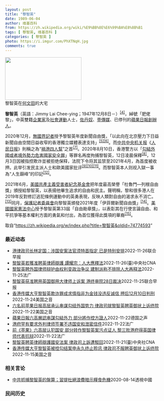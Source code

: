 ```yaml
---
layout: post
title: "黎智英"
date: 1989-06-04
author: 维基百科
from: https://zh.wikipedia.org/wiki/%E9%BB%8E%E6%99%BA%E8%8B%B1
tags: [ 黎智英, 维基百科 ]
categories: [ 黎智英 ]
photo: https://i.imgur.com/PhXTNqH.jpg
comments: true
---
```

<div class="mw-parser-output"><div id="noteTA-97071178" class="noteTA"><div class="noteTA-group"><div data-noteta-group-source="module" data-noteta-group="IT"></div></div><div class="noteTA-local"><div data-noteta-code="zh:巧克力; zh-tw:巧克力; zh-hk:朱古力; zh-cn:巧克力;"></div><div data-noteta-code="zh-tw:黑道; zh-hk:黑社會; zh-cn:黑社会;"></div><div data-noteta-code="zh-tw:飯店; zh-hk:酒店; zh-cn:饭店;"></div><div data-noteta-code="zh-tw:伍佛維茲; zh-hk:沃夫維茲 ;zh-cn:沃尔福威茨;"></div></div></div>

<div class="thumb tright"><div class="thumbinner" style="width:252px;"><a href="/wiki/File:Jimmy_Lai_Chee-ying_home_in_Ho_Man_Tin_20200418.png" class="image"><img alt="" src="//upload.wikimedia.org/wikipedia/commons/thumb/9/9f/Jimmy_Lai_Chee-ying_home_in_Ho_Man_Tin_20200418.png/250px-Jimmy_Lai_Chee-ying_home_in_Ho_Man_Tin_20200418.png" decoding="async" width="250" height="140" class="thumbimage" srcset="//upload.wikimedia.org/wikipedia/commons/thumb/9/9f/Jimmy_Lai_Chee-ying_home_in_Ho_Man_Tin_20200418.png/375px-Jimmy_Lai_Chee-ying_home_in_Ho_Man_Tin_20200418.png 1.5x, //upload.wikimedia.org/wikipedia/commons/thumb/9/9f/Jimmy_Lai_Chee-ying_home_in_Ho_Man_Tin_20200418.png/500px-Jimmy_Lai_Chee-ying_home_in_Ho_Man_Tin_20200418.png 2x" data-file-width="861" data-file-height="481"></a>  <div class="thumbcaption"><div class="magnify"><a href="/wiki/File:Jimmy_Lai_Chee-ying_home_in_Ho_Man_Tin_20200418.png" class="internal" title="放大"></a></div>黎智英在<a href="/wiki/%E4%BD%95%E6%96%87%E7%94%B0" title="何文田">何文田</a>的大宅</div></div></div>
<p><b>黎智英</b>（英語：<span lang="en">Jimmy Lai Chee-ying</span>；1947年12月8日<span class="useeditintro" title="Template:BLP editintro">－</span>）<sup id="cite_ref-7" class="reference"><a href="#cite_note-7">[4]</a></sup>，綽號「肥佬黎」，中英雙籍<a href="/wiki/%E4%BC%81%E4%B8%9A%E5%AE%B6" title="企业家">企業家</a>及<a href="/wiki/%E7%A4%BE%E6%9C%83%E9%81%8B%E5%8B%95" title="社會運動">社會運動</a>人士，<a href="/wiki/%E4%BD%90%E4%B8%B9%E5%A5%B4" title="佐丹奴">佐丹奴</a>、<a href="/wiki/%E5%A3%B9%E5%82%B3%E5%AA%92" title="壹傳媒">壹傳媒</a>、已停刊的<a href="/wiki/%E8%98%8B%E6%9E%9C%E6%97%A5%E5%A0%B1_(%E9%A6%99%E6%B8%AF)" title="蘋果日報 (香港)">蘋果日報</a><a href="/wiki/%E5%89%B5%E8%BE%A6%E4%BA%BA" class="mw-redirect" title="創辦人">創辦人</a>。
</p><p>2020年12月，<a href="/wiki/%E7%84%A1%E5%9C%8B%E7%95%8C%E8%A8%98%E8%80%85" class="mw-redirect" title="無國界記者">無國界記者</a>授予黎智英年度新聞自由獎，「以此向在北京壓力下日益新聞自由空間日益收窄的香港獨立媒體表達支持」<sup id="cite_ref-8" class="reference"><a href="#cite_note-8">[5]</a></sup><sup id="cite_ref-9" class="reference"><a href="#cite_note-9">[6]</a></sup>。而<a href="/wiki/%E4%B8%AD%E5%85%B1%E4%B8%AD%E5%A4%AE%E6%9C%BA%E5%85%B3%E6%8A%A5" title="中共中央机关报">中共中央机关报</a>《<a href="/wiki/%E4%BA%BA%E6%B0%91%E6%97%A5%E6%8A%A5" title="人民日报">人民日报</a>》則稱之為“<a href="/wiki/%E7%A5%B8%E6%B8%AF%E5%9B%9B%E4%BA%BA%E5%B8%AE" title="祸港四人帮">禍港四人幫</a>”之首<sup id="cite_ref-王平2019_10-0" class="reference"><a href="#cite_note-王平2019-10">[7]</a></sup>。2020年8月10日，香港警方以「<a href="/wiki/%E4%B8%AD%E8%8F%AF%E4%BA%BA%E6%B0%91%E5%85%B1%E5%92%8C%E5%9C%8B%E9%A6%99%E6%B8%AF%E7%89%B9%E5%88%A5%E8%A1%8C%E6%94%BF%E5%8D%80%E7%B6%AD%E8%AD%B7%E5%9C%8B%E5%AE%B6%E5%AE%89%E5%85%A8%E6%B3%95" title="中華人民共和國香港特別行政區維護國家安全法">勾結外國或者境外勢力危害國家安全罪</a>」等罪名再度拘捕黎智英，12日凌晨保釋<sup id="cite_ref-auto_11-0" class="reference"><a href="#cite_note-auto-11">[8]</a></sup>，12月3日因被指控欺诈並被拒绝保释，法院下令将其监禁至2021年4月，為首度被收押。此举引发民主派人士和歐美國家批评<sup id="cite_ref-12" class="reference"><a href="#cite_note-12">[9]</a></sup><sup id="cite_ref-13" class="reference"><a href="#cite_note-13">[10]</a></sup><sup id="cite_ref-over100_14-0" class="reference"><a href="#cite_note-over100-14">[11]</a></sup>。而黎智英本人则视入獄一事為“人生巔峰”的印記<sup id="cite_ref-15" class="reference"><a href="#cite_note-15">[12]</a></sup>。
</p><p>2021年6月，<a href="/wiki/%E5%85%B1%E7%94%A2%E4%B8%BB%E7%BE%A9%E5%8F%97%E9%9B%A3%E8%80%85%E7%B4%80%E5%BF%B5%E5%9F%BA%E9%87%91%E6%9C%83" title="共產主義受難者紀念基金會">美國共產主義受害者紀念基金會</a>把年度最高榮譽「杜魯門—列根自由獎」頒授給黎智英，以表揚他畢生追求的自由和民主。聲明稱，黎和很多港人在2019年反對修訂逃犯條例運動中的英勇表現，反映人類對自由的渴求永不消亡。<sup id="cite_ref-16" class="reference"><a href="#cite_note-16">[13]</a></sup>同月，<a href="/wiki/%E4%BF%9D%E8%AD%B7%E8%A8%98%E8%80%85%E5%A7%94%E5%93%A1%E6%9C%83" title="保護記者委員會">保護記者委員會</a>向黎智英頒發2021年度「伊菲爾新聞自由獎」<sup id="cite_ref-17" class="reference"><a href="#cite_note-17">[14]</a></sup>。<a href="/wiki/%E5%9C%8B%E5%AE%B6%E6%86%B2%E6%B3%95%E4%B8%AD%E5%BF%83" title="國家憲法中心">美國國家憲法中心</a>授予黎智英第33屆「自由勛章獎」，以表彰其在行使言論自由、和平抗爭等基本權利方面的勇氣和付出，為首位獲得此獎項的華裔<sup id="cite_ref-18" class="reference"><a href="#cite_note-18">[15]</a></sup>。
</p>
</div><noscript><img src="//zh.wikipedia.org/wiki/Special:CentralAutoLogin/start?type=1x1" alt="" title="" width="1" height="1" style="border: none; position: absolute;"></noscript>
<div class="printfooter" data-nosnippet="">取自“<a dir="ltr" href="https://zh.wikipedia.org/w/index.php?title=黎智英&amp;oldid=74774593">https://zh.wikipedia.org/w/index.php?title=黎智英&amp;oldid=74774593</a>”</div><div id="recent-news"><h3>最近动态</h3><ul><li><a href="https://nodebe4.github.io/waimei/2022-11-26/%E6%B8%AF%E5%BE%8B%E6%94%BF%E5%8F%B8%E9%95%BF%E6%9E%97%E5%AE%9A%E5%9B%BD-%E6%B6%89%E5%9B%BD%E5%AE%89%E6%A1%88%E6%B3%95%E5%AE%98%E9%A1%BB%E7%89%B9%E9%A6%96%E6%8C%87%E5%AE%9A-%E5%B7%B2%E6%98%AF%E7%89%B9%E5%88%AB%E5%AE%89%E6%8E%92" title="港律政司长林定国：涉国安案法官须特首指定 已是特别安排—— 香港壹传媒创办人黎智英聘英籍律师引发争议，针对中国全国人大常委会委员谭耀宗称外籍大律师参与国家安全案件有违香港国安法的立法精神，香港律...">港律政司长林定国：涉国安案法官须特首指定 已是特别安排</a><time>2022-11-26</time><a class="tag">联合早报</a></li>
<li><a href="https://nodebe4.github.io/waimei/2022-11-26/%E9%BB%8E%E6%99%BA%E8%8B%B1%E8%8B%A5%E7%8D%B2%E5%87%86%E8%81%98%E8%8B%B1%E5%BE%8B%E5%B8%AB%E8%BE%AF%E8%AD%B7-%E8%AD%9A%E8%80%80%E5%AE%97-%E4%BA%BA%E5%A4%A7%E6%87%89%E9%87%8B%E6%B3%95" title="黎智英若獲准聘英律師辯護 譚耀宗：人大應釋法—— （中央社台北26日電）壹傳媒創辦人黎智英聘請英國御用大律師代表抗辯，終審法院將於28日就律政司申請上訴頒布裁決。中國全國人大常委譚耀宗稱，容許外...">黎智英若獲准聘英律師辯護  譚耀宗：人大應釋法</a><time>2022-11-26</time><a class="tag">(臺)中央社CNA</a></li>
<li><a href="https://nodebe4.github.io/waimei/2022-11-25/%E9%BB%8E%E6%99%BA%E8%8B%B1%E8%81%98%E5%A4%96%E5%9B%BD%E5%BE%8B%E5%B8%88%E8%BE%A9%E6%8A%A4%E7%94%B1%E6%9D%83%E5%88%A9%E5%8F%98%E6%94%BF%E6%B2%BB%E4%BA%89%E8%AE%AE-%E5%BB%BA%E5%88%B6%E6%B4%BE%E7%A7%B0%E4%B8%8D%E6%8E%92%E9%99%A4%E4%BA%BA%E5%A4%A7%E5%86%8D%E9%87%8A%E6%B3%95" title="黎智英聘外国律师辩护由权利变政治争议 建制派称不排除人大再释法—— 25/11/2022 - 10:28 香港过往绝少有人评论审理中的个案，以免影响司法公正，但在终审法院审理是否批准港府就反对壹...">黎智英聘外国律师辩护由权利变政治争议 建制派称不排除人大再释法</a><time>2022-11-25</time><a class="tag">法广</a></li>
<li><a href="https://nodebe4.github.io/waimei/2022-11-25/%E9%BB%8E%E6%99%BA%E8%8B%B1%E8%8E%B7%E5%87%86%E8%81%98%E7%94%A8%E8%8B%B1%E5%9B%BD%E5%BE%A1%E7%94%A8%E5%A4%A7%E5%BE%8B%E5%B8%88%E4%B8%8A%E8%AF%89%E6%A1%88-%E6%B8%AF%E7%BB%88%E5%AE%A1%E9%99%A228%E6%97%A5%E8%A3%81%E5%86%B3" title="黎智英获准聘用英国御用大律师上诉案 港终审院28日裁决—— 香港壹传媒创办人黎智英涉嫌违反《香港国安法》案件获准聘请英国御用大律师欧文（Tim Owen）抗辩，律政司反对向终审法院上诉，此案星期...">黎智英获准聘用英国御用大律师上诉案 港终审院28日裁决</a><time>2022-11-25</time><a class="tag">联合早报</a></li>
<li><a href="https://nodebe4.github.io/waimei/2022-11-24/%E9%A6%99%E6%B8%AF%E4%BC%A0%E5%AA%92%E5%A4%A7%E4%BA%A8%E9%BB%8E%E6%99%BA%E8%8B%B1%E6%AC%BA%E8%AF%88%E7%BD%AA%E6%88%90%E6%B1%82%E6%83%85%E6%8C%87%E9%9D%9E%E4%B8%BA%E9%87%91%E9%92%B1%E6%B2%A1%E8%BF%9D%E5%8F%8D%E8%AF%9A%E4%BF%A1-%E6%8A%BC%E5%90%8E12%E6%9C%8810%E6%97%A5%E5%88%A4%E5%88%91" title="香港传媒大亨黎智英欺诈罪成求情指非为金钱没违反诚信 押后12月10日判刑—— Thu, 24 Nov 2022 16:49:59 GMT 苹果日报大楼 (美国之音/汤惠芸) 香港壹传媒创办人黎智...">香港传媒大亨黎智英欺诈罪成求情指非为金钱没违反诚信 押后12月10日判刑</a><time>2022-11-24</time><a class="tag">美国之音</a></li>
<li><a href="https://nodebe4.github.io/waimei/2022-11-22/%E5%85%AD%E5%90%8D%E5%89%8D%E8%8B%B9%E6%9E%9C%E6%97%A5%E6%8A%A5%E9%AB%98%E5%B1%82%E6%89%BF%E8%AE%A4%E4%B8%B2%E8%B0%8B%E5%8B%BE%E7%BB%93%E5%A4%96%E5%9B%BD%E5%8A%BF%E5%8A%9B-%E5%BE%8B%E6%94%BF%E5%8F%B8%E5%B0%B1%E9%BB%8E%E6%99%BA%E8%8B%B1%E8%81%98%E8%8B%B1%E5%BE%A1%E7%8A%B6%E4%B8%8A%E8%AF%89%E7%BB%88%E9%99%A2" title="六名前苹果日报高层承认串谋勾结外国势力 律政司就黎智英聘英御状上诉终院—— Tue, 22 Nov 2022 17:17:23 GMT 已停运接近一年半的香港《苹果日报》，6名前高层被控《港区国...">六名前苹果日报高层承认串谋勾结外国势力 律政司就黎智英聘英御状上诉终院</a><time>2022-11-22</time><a class="tag">美国之音</a></li>
<li><a href="https://nodebe4.github.io/waimei/2022-11-22/%E8%98%8B%E6%9E%9C%E6%97%A5%E5%A0%B1%E5%85%AD%E9%AB%98%E5%B1%A4%E8%AA%8D%E4%B8%B2%E8%AC%80%E5%8B%BE%E7%B5%90%E5%A4%96%E5%8A%9B-%E9%83%A8%E5%88%86%E5%B0%87%E4%BD%9C%E6%8E%A7%E6%96%B9%E8%AD%89%E4%BA%BA" title="蘋果日報六高層認串謀勾結外力 部分將作控方證人—— Phoebe Kong2022-11-22T12:12:01.643Z 在《蘋果日報》串謀勾結外國勢力案中，除黎智英外，其餘高層被告皆認罪，部...">蘋果日報六高層認串謀勾結外力 部分將作控方證人</a><time>2022-11-22</time><a class="tag">德国之声</a></li>
<li><a href="https://nodebe4.github.io/waimei/2022-11-22/%E6%B8%AF%E5%BA%9C%E7%BD%95%E6%9C%89%E8%A6%81%E6%B1%82%E5%A4%96%E5%88%A4%E5%BE%8B%E5%B8%88%E7%AD%BE%E7%BD%B2%E4%B8%8D%E8%BF%9D%E5%9B%BD%E5%AE%89%E5%92%8C%E6%B3%84%E5%AF%86%E4%BF%A1%E4%BB%B6" title="港府罕有要求外判律师签署不违国安和泄密信件—— 22/11/2022 - 10:01 在律政司未能阻拦英国御用大律师代表壹传媒创办人黎智英抗辩的同一日，律政司要求所有外判检控人员签署信函，承诺维...">港府罕有要求外判律师签署不违国安和泄密信件</a><time>2022-11-22</time><a class="tag">法广</a></li>
<li><a href="https://nodebe4.github.io/waimei/2022-11-22/%E5%89%8D-%E8%8B%B9%E6%9E%9C-%E5%85%AD%E9%AB%98%E5%B1%82%E8%AE%A4%E7%8A%AF%E5%9B%BD%E5%AE%89-%E9%83%A8%E5%88%86%E8%BD%AC%E4%BD%9C%E9%BB%8E%E6%99%BA%E8%8B%B1%E6%A1%88%E6%B1%A1%E7%82%B9%E8%AF%81%E4%BA%BA-%E9%BB%8E%E4%B8%89%E8%B4%A5%E6%B8%AF%E5%BA%9C%E5%BE%97%E8%8B%B1%E5%9B%BD%E5%BE%8B%E5%B8%88%E4%BB%A3%E8%A1%A8%E6%8A%97%E8%BE%A9" title="前《苹果》六高层认犯国安 部分转作黎智英案污点证人 黎三败港府得英国律师代表抗辩—— 22/11/2022 - 09:56 港府不服上诉庭批准壹传媒创办人黎智英聘请英国御用大律师敖云天(Timo...">前《苹果》六高层认犯国安 部分转作黎智英案污点证人 黎三败港府得英国律师代表抗辩</a><time>2022-11-22</time><a class="tag">法广</a></li>
<li><a href="https://nodebe4.github.io/waimei/2022-11-21/%E9%BB%8E%E6%99%BA%E8%8B%B1%E8%81%98%E8%8B%B1%E5%BE%8B%E5%B8%AB%E8%BE%AF%E8%AD%B7%E5%9C%8B%E5%AE%89%E6%B3%95%E6%A1%88-%E5%BE%8B%E6%94%BF%E5%8F%B8%E4%B8%8A%E8%A8%B4%E9%81%AD%E9%A7%81%E5%9B%9E" title="黎智英聘英律師辯護國安法案 律政司上訴遭駁回—— （中央社記者張謙香港21日電）香港壹傳媒創辦人黎智英被當局依國安法起訴，他早前申請聘用英國御用大律師為其辯護，獲高等法院批准，律政司不服上訴，但...">黎智英聘英律師辯護國安法案  律政司上訴遭駁回</a><time>2022-11-21</time><a class="tag">(臺)中央社CNA</a></li>
<li><a href="https://nodebe4.github.io/waimei/2022-11-15/%E9%A6%99%E6%B8%AF%E4%BC%A0%E5%AA%92%E5%A4%A7%E4%BA%A8%E9%BB%8E%E6%99%BA%E8%8B%B1%E8%A2%AB%E6%8E%A7%E5%8B%BE%E7%BB%93%E6%A1%88%E7%94%B3%E6%B0%B8%E4%B9%85%E7%BB%88%E6%AD%A2%E8%81%86%E8%AE%AF-%E5%BE%8B%E6%94%BF%E5%8F%B8%E4%B8%8D%E6%9C%8D%E8%81%98%E8%8B%B1%E5%BE%A1%E7%8A%B6%E4%B8%8A%E8%AF%89%E7%BB%88%E9%99%A2" title="香港传媒大亨黎智英被控勾结案申永久终止聆讯 律政司不服聘英御状上诉终院—— Tue, 15 Nov 2022 17:44:44 GMT 香港壹传媒创办人黎智英被控《港区国安法》下”串谋勾结外国势...">香港传媒大亨黎智英被控勾结案申永久终止聆讯 律政司不服聘英御状上诉终院</a><time>2022-11-15</time><a class="tag">美国之音</a></li>
</ul></div><div id="open-opinion"><h3>相关言论</h3><ul><li><a href="https://nodebe4.github.io/opinion/2020-08-14/%E4%B8%AD%E5%85%B1%E6%8A%93%E6%8D%95%E9%BB%8E%E6%99%BA%E8%8B%B1%E7%9A%84%E7%9B%A4%E7%AE%97-%E7%BF%92%E6%8F%90%E6%9D%9C%E7%B5%95%E6%B5%AA%E8%B2%BB%E6%9A%97%E7%A4%BA%E7%B3%A7%E9%A3%9F%E5%8D%B1%E6%A9%9F/" title="透視中國">中共抓捕黎智英的盤算；習提杜絕浪費暗示糧食危機</a><time>2020-08-14</time><a class="tag">透視中國</a></li>
</ul></div><div id="mjls-record"><h3>民间历史</h3><ul></ul></div>